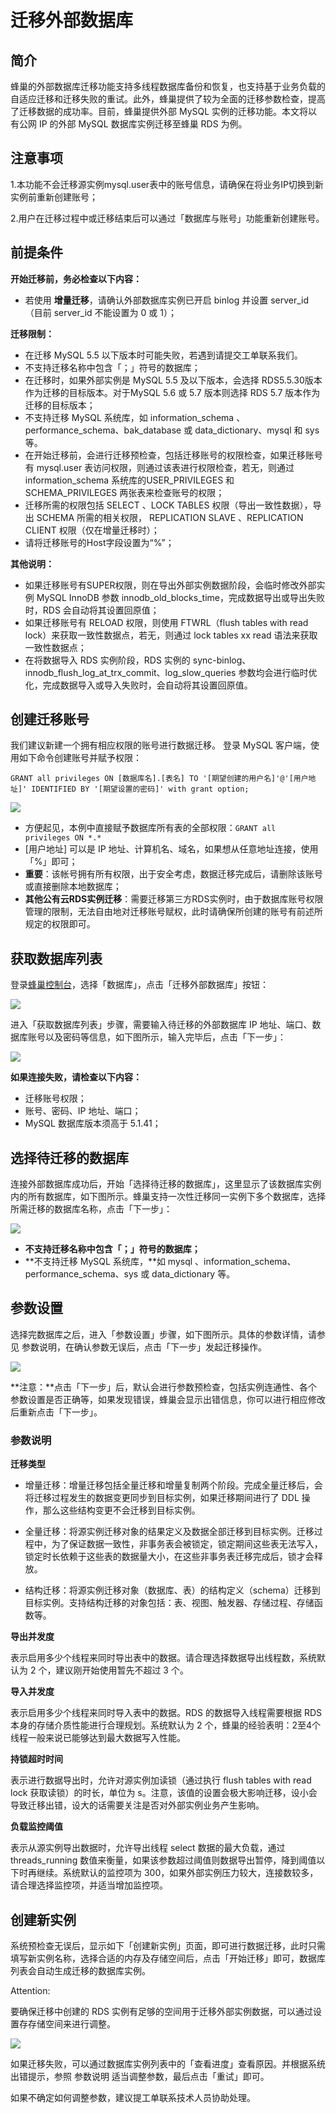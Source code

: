 # 迁移外部数据库

## 简介

蜂巢的外部数据库迁移功能支持多线程数据库备份和恢复，也支持基于业务负载的自适应迁移和迁移失败的重试。此外，蜂巢提供了较为全面的迁移参数检查，提高了迁移数据的成功率。目前，蜂巢提供外部 MySQL 实例的迁移功能。本文将以有公网 IP 的外部 MySQL 数据库实例迁移至蜂巢 RDS 为例。

## 注意事项

1.本功能不会迁移源实例mysql.user表中的账号信息，请确保在将业务IP切换到新实例前重新创建账号；

2.用户在迁移过程中或迁移结束后可以通过「数据库与账号」功能重新创建账号。

## 前提条件

**开始迁移前，务必检查以下内容：**

* 若使用 **增量迁移**，请确认外部数据库实例已开启 binlog 并设置 server_id（目前 server_id 不能设置为 0 或 1）；

**迁移限制：**

* 在迁移 MySQL 5.5 以下版本时可能失败，若遇到请提交工单联系我们。
* 不支持迁移名称中包含「；」符号的数据库；
* 在迁移时，如果外部实例是 MySQL 5.5 及以下版本，会选择 RDS5.5.30版本作为迁移的目标版本。对于MySQL 5.6 或 5.7 版本则选择 RDS 5.7 版本作为迁移的目标版本；
* 不支持迁移 MySQL 系统库，如 information_schema 、performance_schema、bak_database 或 data_dictionary、mysql 和 sys 等。
* 在开始迁移前，会进行迁移预检查，包括迁移账号的权限检查，如果迁移账号有 mysql.user  表访问权限，则通过该表进行权限检查，若无，则通过 information_schema 系统库的USER_PRIVILEGES 和 SCHEMA_PRIVILEGES 两张表来检查账号的权限；
* 迁移所需的权限包括 SELECT 、LOCK TABLES 权限（导出一致性数据），导出 SCHEMA 所需的相关权限， REPLICATION SLAVE 、REPLICATION CLIENT 权限（仅在增量迁移时）；
* 请将迁移账号的Host字段设置为“%”；

**其他说明：**

* 如果迁移账号有SUPER权限，则在导出外部实例数据阶段，会临时修改外部实例 MySQL InnoDB 参数 innodb_old_blocks_time，完成数据导出或导出失败时，RDS 会自动将其设置回原值；
* 如果迁移账号有 RELOAD 权限，则使用 FTWRL（flush tables with read lock）来获取一致性数据点，若无，则通过 lock tables xx read 语法来获取一致性数据点；
* 在将数据导入 RDS 实例阶段，RDS 实例的 sync-binlog、innodb_flush_log_at_trx_commit、log_slow_queries 参数均会进行临时优化，完成数据导入或导入失败时，会自动将其设置回原值。

## 创建迁移账号

我们建议新建一个拥有相应权限的账号进行数据迁移。 登录 MySQL 客户端，使用如下命令创建账号并赋予权限：

    GRANT all privileges ON [数据库名].[表名] TO '[期望创建的用户名]'@'[用户地址]' IDENTIFIED BY '[期望设置的密码]' with grant option;

![](../image/迁移外部数据库权限.png)

* 方便起见，本例中直接赋予数据库所有表的全部权限：<code>GRANT all privileges ON \*.\*</code>
* [用户地址] 可以是 IP 地址、计算机名、域名，如果想从任意地址连接，使用「%」即可；
* **重要**：该帐号拥有所有权限，出于安全考虑，数据迁移完成后，请删除该账号或直接删除本地数据库；
* **其他公有云RDS实例迁移**：需要迁移第三方RDS实例时，由于数据库账号权限管理的限制，无法自由地对迁移账号赋权，此时请确保所创建的账号有前述所规定的权限即可。

## 获取数据库列表

登录[蜂巢控制台](https://c.163.com/dashboard#/m/overview/)，选择「数据库」，点击「迁移外部数据库」按钮：

![](../image/迁移外部数据库_迁移外部数据库.png)

进入「获取数据库列表」步骤，需要输入待迁移的外部数据库 IP 地址、端口、数据库账号以及密码等信息，如下图所示，输入完毕后，点击「下一步」：

![](../image/迁移外部数据库_获取数据库列表.png)

**如果连接失败，请检查以下内容：**

* 迁移账号权限；
* 账号、密码、IP 地址、端口；
* MySQL 数据库版本须高于 5.1.41；

## 选择待迁移的数据库

连接外部数据库成功后，开始「选择待迁移的数据库」，这里显示了该数据库实例内的所有数据库，如下图所示。蜂巢支持一次性迁移同一实例下多个数据库，选择所需迁移的数据库名称，点击「下一步」：

![](../image/迁移外部数据库_选择待迁移的数据库.png)

* **不支持迁移名称中包含「；」符号的数据库；**
* **不支持迁移 MySQL 系统库，**如 mysql 、information_schema、performance_schema、sys 或 data_dictionary 等。

## 参数设置

选择完数据库之后，进入「参数设置」步骤，如下图所示。具体的参数详情，请参见 参数说明，在确认参数无误后，点击「下一步」发起迁移操作。

![](../image/迁移外部数据库_参数设置.png)

**注意：**点击「下一步」后，默认会进行参数预检查，包括实例连通性、各个参数设置是否正确等，如果发现错误，蜂巢会显示出错信息，你可以进行相应修改后重新点击「下一步」。

### 参数说明

**迁移类型**

* 增量迁移：增量迁移包括全量迁移和增量复制两个阶段。完成全量迁移后，会将迁移过程发生的数据变更同步到目标实例，如果迁移期间进行了 DDL 操作，那么这些结构变更不会迁移到目标实例。

* 全量迁移：将源实例迁移对象的结果定义及数据全部迁移到目标实例。迁移过程中，为了保证数据一致性，非事务表会被锁定，锁定期间这些表无法写入，锁定时长依赖于这些表的数据量大小，在这些非事务表迁移完成后，锁才会释放。

* 结构迁移：将源实例迁移对象（数据库、表）的结构定义（schema）迁移到目标实例。支持结构迁移的对象包括：表、视图、触发器、存储过程、存储函数等。

**导出并发度**

表示启用多少个线程来同时导出表中的数据。请合理选择数据导出线程数，系统默认为 2 个，建议刚开始使用暂先不超过 3 个。

**导入并发度**

表示启用多少个线程来同时导入表中的数据。RDS 的数据导入线程需要根据 RDS 本身的存储介质性能进行合理规划。系统默认为 2 个，蜂巢的经验表明：2至4个线程一般来说已能够达到最大数据写入性能。

**持锁超时时间**

表示进行数据导出时，允许对源实例加读锁（通过执行 flush tables with read lock 获取读锁）的时长，单位为 s。注意，该值的设置会极大影响迁移，设小会导致迁移出错，设大的话需要关注是否对外部实例业务产生影响。

**负载监控阈值**

表示从源实例导出数据时，允许导出线程 select 数据的最大负载，通过 threads_running 数值来衡量，如果该参数超过阈值则数据导出暂停，降到阈值以下时再继续。系统默认的监控项为 300，如果外部实例压力较大，连接数较多，请合理选择监控项，并适当增加监控项。

## 创建新实例

系统预检查无误后，显示如下「创建新实例」页面，即可进行数据迁移，此时只需填写新实例名称，选择合适的内存及存储空间后，点击「开始迁移」即可，数据库列表会自动生成迁移的数据库实例。

<span>Attention:</span><div class="alertContent">要确保迁移中创建的 RDS 实例有足够的空间用于迁移外部实例数据，可以通过设置存存储空间来进行调整。</div>

![](../image/迁移外部数据库_创建新实例.png)

如果迁移失败，可以通过数据库实例列表中的「查看进度」查看原因。并根据系统出错提示，参照 参数说明 适当调整参数，最后点击「重试」即可。

如果不确定如何调整参数，建议提工单联系技术人员协助处理。